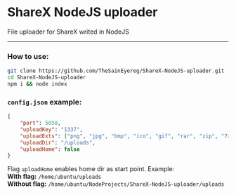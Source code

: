 # ShareX NodeJS uploader
 File uploader for ShareX writed in NodeJS

---

### How to use: 
```sh
git clone https://github.com/TheSainEyereg/ShareX-NodeJS-uploader.git
cd ShareX-NodeJS-uploader
npm i && node index
```
### `config.json` example:
```json
{
    "port": 5050,
    "uploadKey": "1337",
    "uploadExts": ["png", "jpg", "bmp", "ico", "gif", "rar", "zip", "7z", "mp4", "avi", "mp3", "wav", "txt", "h", "cpp", "java", "cs", "lua", "html", "css", "js", "exe", "dll"],
    "uploadDir": "/uploads",
    "uploadHome": false
}
```
Flag `uploadHome` enables home dir as start point. Example:  
**With flag:** `/home/ubuntu/uploads`  
**Without flag:** `/home/ubuntu/NodeProjects/ShareX-NodeJS-uploader/uploads`  
